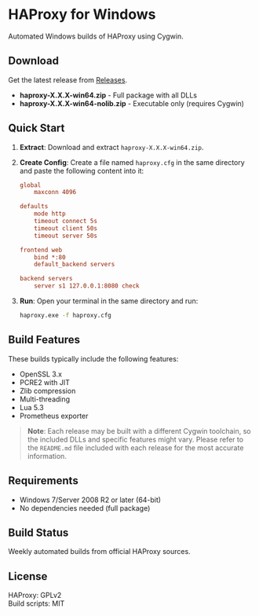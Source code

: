 # HAProxy for Windows

Automated Windows builds of HAProxy using Cygwin.

## Download

Get the latest release from [Releases](https://github.com/xjoker/HAProxyForWindows/releases).

- **haproxy-X.X.X-win64.zip** - Full package with all DLLs
- **haproxy-X.X.X-win64-nolib.zip** - Executable only (requires Cygwin)

## Quick Start

1.  **Extract**: Download and extract `haproxy-X.X.X-win64.zip`.

2.  **Create Config**: Create a file named `haproxy.cfg` in the same directory and paste the following content into it:

    ```cfg
    global
        maxconn 4096

    defaults
        mode http
        timeout connect 5s
        timeout client 50s
        timeout server 50s

    frontend web
        bind *:80
        default_backend servers

    backend servers
        server s1 127.0.0.1:8080 check
    ```

3.  **Run**: Open your terminal in the same directory and run:

    ```bash
    haproxy.exe -f haproxy.cfg
    ```

## Build Features

These builds typically include the following features:

- OpenSSL 3.x
- PCRE2 with JIT
- Zlib compression
- Multi-threading
- Lua 5.3
- Prometheus exporter

> **Note**: Each release may be built with a different Cygwin toolchain, so the included DLLs and specific features might vary. Please refer to the `README.md` file included with each release for the most accurate information.

## Requirements

- Windows 7/Server 2008 R2 or later (64-bit)
- No dependencies needed (full package)

## Build Status

Weekly automated builds from official HAProxy sources.

## License

HAProxy: GPLv2  
Build scripts: MIT
